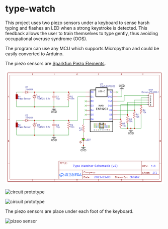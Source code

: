 # type-watch
This project uses two piezo sensors under a keyboard to sense harsh typing and flashes an LED when a strong keystroke is detected. This feedback allows the user to train themselves to type gently, thus avoiding occupational overuse syndrome (OOS).

The program can use any MCU which supports Micropython and could be easily converted to Arduino.

The piezo sensors are [Sparkfun Piezo Elements](https://www.sparkfun.com/products/10293).

![circuit diagram](images/type-watch-circuit.png)

![circuit prototype](images/type-watch-1.jpg)

![circuit prototype](images/type-watch-2.jpg)

The piezo sensors are place under each foot of the keyboard.

![pizeo sensor](images/type-watch-3.jpg)
